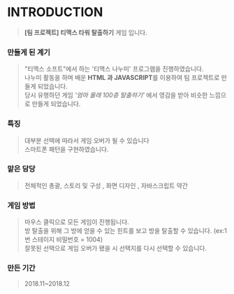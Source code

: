 # INTRODUCTION
> <b>[팀 프로젝트] 티맥스 타워 탈출하기</b> 게임 입니다. <br>

### 만들게 된 계기
> "티맥스 소프트"에서 하는 '티맥스 나누미' 프로그램을 진행하였습니다. <br>
> 나누미 활동을 하며 배운 <b>HTML 과 JAVASCRIPT</b>를 이용하여 팀 프로젝트로 만들게 되었습니다. <br>
> 당시 유행하던 게임 <em>'엄마 몰래 100층 탈출하기'</em> 에서 영감을 받아 비슷한 느낌으로 만들게 되었습니다.

### 특징
> 대부분 선택에 따라서 게임 오버가 될 수 있습니다 <br>
> 스마트폰 패턴을 구현하였습니다.

### 맡은 담당
> 전체적인 총괄, 스토리 및 구성 , 화면 디자인 , 자바스크립트 약간

### 게임 방법
> 마우스 클릭으로 모든 게임이 진행됩니다. <br>
> 방 탈출을 위해 그 방에 얻을 수 있는 힌트를 보고 방을 탈출할 수 있습니다. (ex:1번 스테이지 비밀번호 = 1004)<br>
> 잘못된 선택으로 게임 오버가 됐을 시 선택지를 다시 선택할 수 있습니다. <br>

### 만든 기간
> 2018.11~2018.12

